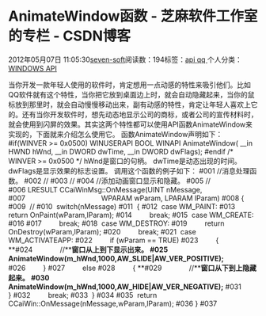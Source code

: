
# AnimateWindow函数 -  芝麻软件工作室的专栏 - CSDN博客


2012年05月07日 11:05:30[seven-soft](https://me.csdn.net/softn)阅读数：194标签：[api																](https://so.csdn.net/so/search/s.do?q=api&t=blog)[qq																](https://so.csdn.net/so/search/s.do?q=qq&t=blog)[
							](https://so.csdn.net/so/search/s.do?q=api&t=blog)个人分类：[WINDOWS API																](https://blog.csdn.net/softn/article/category/1130113)



当你开发一款年轻人使用的软件时，肯定想用一点动感的特性来吸引他们。比如QQ软件就有这个特性，当你把它放到桌面边上时，就会自动隐藏起来，当你的鼠标放到那里时，就会自动慢慢移动出来，副有动感的特性，肯定让年轻人喜欢上它的。还有当你开发软件时，想先动态地显示公司的商标，或者公司的宣传材料时，就会使用到闪屏的效果。其实这两个特性都可以使用API函数AnimateWindow来实现的，下面就来介绍怎么使用它。
函数AnimateWindow声明如下：
\#if(WINVER >= 0x0500)
WINUSERAPI
BOOL
WINAPI
AnimateWindow(
__in HWND hWnd,
__in DWORD dwTime,
__in DWORD dwFlags);
\#endif /* WINVER >= 0x0500 */
hWnd是窗口的句柄。
dwTime是动态出现的时间。
dwFlags是显示效果的标志设置。
调用这个函数的例子如下：
\#001 //消息处理函数。
\#002 //
\#003 //
\#004 //添加动画窗口显示和隐藏。
\#005 //
\#006 LRESULT CCaiWinMsg::OnMessage(UINT nMessage,
\#007                                       WPARAM wParam, LPARAM lParam)
\#008 {
\#009  //
\#010  switch(nMessage)
\#011  {
\#012  case WM_PAINT:
\#013         return OnPaint(wParam,lParam);
\#014         break;
\#015  case WM_CREATE:
\#016
\#017         break;
\#018  case WM_DESTROY:
\#019         return OnDestroy(wParam,lParam);
\#020         break;
\#021  case WM_ACTIVATEAPP:
\#022         if (wParam == TRUE)
\#023         {
**\#024              //****窗口从上到下显示出来。**
**\#025              AnimateWindow(m_hWnd,1000,AW_SLIDE|AW_VER_POSITIVE);**
\#026         }
\#027         else
\#028         {
**\#029              //****窗口从下到上隐藏起来。**
**\#030              AnimateWindow(m_hWnd,1000,AW_HIDE|AW_VER_NEGATIVE);**
\#031         }
\#032         break;
\#033  }
\#034
\#035  return CCaiWin::OnMessage(nMessage,wParam,lParam);
\#036 }
\#037


